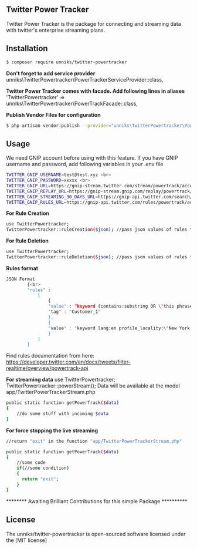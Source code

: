 
## Twitter Power Tracker

Twitter Power Tracker is the package for connecting and streaming data with twitter's enterprise streaming plans.

## Installation

```sh
$ composer require unniks/twitter-powertracker
```

**Don't forget to add service provider**
unniks\TwitterPowertracker\PowerTrackerServiceProvider::class,

**Twitter Power Tracker comes with facade. Add following lines in aliases**
'TwitterPowertracker' => unniks\TwitterPowertracker\PowerTrackFacade::class,

**Publish Vendor Files for configuration** 
```sh
$ php artisan vendor:publish --provider="unniks\TwitterPowertracker\PowerTrackerServiceProvider"
```

## Usage

We need GNIP account before using with this feature. If you have GNIP username and password, add following variables in your .env file

```sh
TWITTER_GNIP_USERNAME=test@test.xyz <br>
TWITTER_GNIP_PASSWORD=xxxxx <br>
TWITTER_GNIP_URL=https://gnip-stream.twitter.com/stream/powertrack/accounts/{username}/publishers/twitter/{variable}.json <br>
TWITTER_GNIP_REPLAY_URL=https://gnip-stream.gnip.com/replay/powertrack/accounts/{username}/publishers/twitter/{variabale}.json <br>
TWITTER_GNIP_STREAMING_30_DAYS_URL=https://gnip-api.twitter.com/search/30day/accounts/{username}/{variabale}.json <br>
TWITTER_GNIP_RULES_URL=https://gnip-api.twitter.com/rules/powertrack/accounts/{username}/publishers/twitter/{variabale}.json 
```


**For Rule Creation** 
```sh
use TwitterPowertracker; 
TwitterPowertracker::ruleCreation($json); //pass json values of rules to create
```


**For Rule Deletion** 
```sh
use TwitterPowertracker;
TwitterPowertracker::ruleDeletion($json); //pass json values of rules to delete
```

**Rules format**

```sh
JSON Format 
        {<br>
        "rules" :
            [
                {
                "value" : "keyword (contains:substring OR \"this phrase\")",
                "tag" : "Customer_1"
                },
                {
                "value" : "keyword lang:en profile_locality:\"New York City\""
                }
            ]
        }
```

Find rules documentation from here: https://developer.twitter.com/en/docs/tweets/filter-realtime/overview/powertrack-api

**For streaming data**
use TwitterPowertracker; 
TwitterPowertracker::powerStream();
Data will be available at the model app/TwitterPowerTrackerStream.php

```sh
public static function getPowerTrack($data)
{
    //do some stuff with incoming $data
}
```

**For force stopping the live streaming**

```sh
//return "exit" in the function "app/TwitterPowerTrackerStream.php"

public static function getPowerTrack($data)
{
    //some code
    if(//some condition)
    {
      return "exit";
    }
}
```

******** Awaiting Brilliant Contributions for this simple Package **********

## License

The unniks/twitter-powertracker is open-sourced software licensed under the [MIT license]
